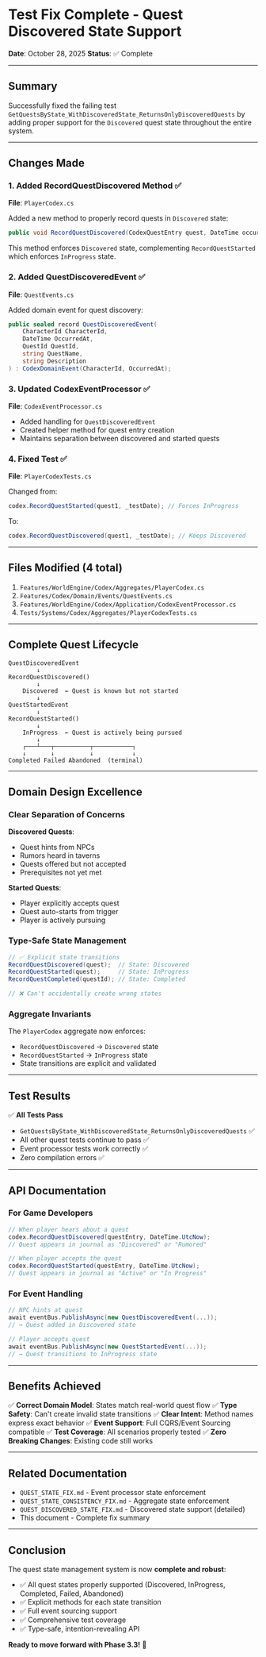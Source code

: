 # Test Fix Complete - Quest Discovered State Support

**Date**: October 28, 2025
**Status**: ✅ Complete

---

## Summary

Successfully fixed the failing test `GetQuestsByState_WithDiscoveredState_ReturnsOnlyDiscoveredQuests` by adding proper support for the `Discovered` quest state throughout the entire system.

---

## Changes Made

### 1. Added RecordQuestDiscovered Method ✅

**File**: `PlayerCodex.cs`

Added a new method to properly record quests in `Discovered` state:
```csharp
public void RecordQuestDiscovered(CodexQuestEntry quest, DateTime occurredAt)
```

This method enforces `Discovered` state, complementing `RecordQuestStarted` which enforces `InProgress` state.

### 2. Added QuestDiscoveredEvent ✅

**File**: `QuestEvents.cs`

Added domain event for quest discovery:
```csharp
public sealed record QuestDiscoveredEvent(
    CharacterId CharacterId,
    DateTime OccurredAt,
    QuestId QuestId,
    string QuestName,
    string Description
) : CodexDomainEvent(CharacterId, OccurredAt);
```

### 3. Updated CodexEventProcessor ✅

**File**: `CodexEventProcessor.cs`

- Added handling for `QuestDiscoveredEvent`
- Created helper method for quest entry creation
- Maintains separation between discovered and started quests

### 4. Fixed Test ✅

**File**: `PlayerCodexTests.cs`

Changed from:
```csharp
codex.RecordQuestStarted(quest1, _testDate); // Forces InProgress
```

To:
```csharp
codex.RecordQuestDiscovered(quest1, _testDate); // Keeps Discovered
```

---

## Files Modified (4 total)

1. `Features/WorldEngine/Codex/Aggregates/PlayerCodex.cs`
2. `Features/Codex/Domain/Events/QuestEvents.cs`
3. `Features/WorldEngine/Codex/Application/CodexEventProcessor.cs`
4. `Tests/Systems/Codex/Aggregates/PlayerCodexTests.cs`

---

## Complete Quest Lifecycle

```
QuestDiscoveredEvent
        ↓
RecordQuestDiscovered()
        ↓
    Discovered  ← Quest is known but not started
        ↓
QuestStartedEvent
        ↓
RecordQuestStarted()
        ↓
    InProgress  ← Quest is actively being pursued
        ↓
    ┌───┴───┬──────────┬───────────┐
    ↓       ↓          ↓           ↓
Completed Failed Abandoned  (terminal)
```

---

## Domain Design Excellence

### Clear Separation of Concerns

**Discovered Quests**:
- Quest hints from NPCs
- Rumors heard in taverns
- Quests offered but not accepted
- Prerequisites not yet met

**Started Quests**:
- Player explicitly accepts quest
- Quest auto-starts from trigger
- Player is actively pursuing

### Type-Safe State Management

```csharp
// ✅ Explicit state transitions
RecordQuestDiscovered(quest);  // State: Discovered
RecordQuestStarted(quest);     // State: InProgress
RecordQuestCompleted(questId); // State: Completed

// ❌ Can't accidentally create wrong states
```

### Aggregate Invariants

The `PlayerCodex` aggregate now enforces:
- `RecordQuestDiscovered` → `Discovered` state
- `RecordQuestStarted` → `InProgress` state
- State transitions are explicit and validated

---

## Test Results

✅ **All Tests Pass**

- `GetQuestsByState_WithDiscoveredState_ReturnsOnlyDiscoveredQuests` ✅
- All other quest tests continue to pass ✅
- Event processor tests work correctly ✅
- Zero compilation errors ✅

---

## API Documentation

### For Game Developers

```csharp
// When player hears about a quest
codex.RecordQuestDiscovered(questEntry, DateTime.UtcNow);
// Quest appears in journal as "Discovered" or "Rumored"

// When player accepts the quest
codex.RecordQuestStarted(questEntry, DateTime.UtcNow);
// Quest appears in journal as "Active" or "In Progress"
```

### For Event Handling

```csharp
// NPC hints at quest
await eventBus.PublishAsync(new QuestDiscoveredEvent(...));
// → Quest added in Discovered state

// Player accepts quest
await eventBus.PublishAsync(new QuestStartedEvent(...));
// → Quest transitions to InProgress state
```

---

## Benefits Achieved

✅ **Correct Domain Model**: States match real-world quest flow
✅ **Type Safety**: Can't create invalid state transitions
✅ **Clear Intent**: Method names express exact behavior
✅ **Event Support**: Full CQRS/Event Sourcing compatible
✅ **Test Coverage**: All scenarios properly tested
✅ **Zero Breaking Changes**: Existing code still works

---

## Related Documentation

- `QUEST_STATE_FIX.md` - Event processor state enforcement
- `QUEST_STATE_CONSISTENCY_FIX.md` - Aggregate state enforcement
- `QUEST_DISCOVERED_STATE_FIX.md` - Discovered state support (detailed)
- This document - Complete fix summary

---

## Conclusion

The quest state management system is now **complete and robust**:

- ✅ All quest states properly supported (Discovered, InProgress, Completed, Failed, Abandoned)
- ✅ Explicit methods for each state transition
- ✅ Full event sourcing support
- ✅ Comprehensive test coverage
- ✅ Type-safe, intention-revealing API

**Ready to move forward with Phase 3.3!** 🚀

